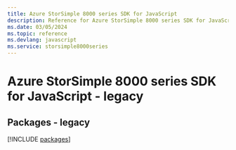 ```yaml
---
title: Azure StorSimple 8000 series SDK for JavaScript
description: Reference for Azure StorSimple 8000 series SDK for JavaScript
ms.date: 03/05/2024
ms.topic: reference
ms.devlang: javascript
ms.service: storsimple8000series
---
```

# Azure StorSimple 8000 series SDK for JavaScript - legacy
## Packages - legacy
[!INCLUDE [packages](storsimple-8000-series-index.md)]